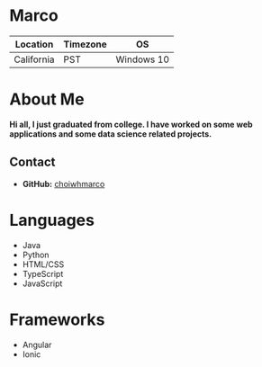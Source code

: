 # Marco


|  Location | Timezone | OS |
| ----------| -------- | ---------|
| California|     PST  | Windows 10 |


# About Me

**Hi all, I just graduated from college. I have worked on some web applications and some data science related projects.**

## Contact

* __GitHub:__ [choiwhmarco](https://github.com/choiwhmarco)

# Languages
* Java
* Python
* HTML/CSS
* TypeScript
* JavaScript

# Frameworks
* Angular
* Ionic

